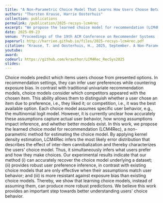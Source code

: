 ```yaml
---
title: "A Non-Parametric Choice Model That Learns How Users Choose Between Recommended Options"
authors: "Thorsten Krause, Harrie Oosterhuis"
collection: publications
permalink: /publication/2025-recsys-lcm4rec
excerpt: "We propose the learned choice model for recommendation (LCM4Rec), a non-parametric method for estimating the choice model. By applying kernel density estimation, LCM4Rec infers the most likely error distribution that describes the effect of inter-item cannibalization and thereby characterizes the users' choice model."
date: 2025-09-23
venue: 'Proceedings of the 19th ACM Conference on Recommender Systems (RecSys ’25)'
paperurl: http://harrieo.github.io/files/2025-recsys-lcm4rec.pdf
citation: "Krause, T. and Oosterhuis, H., 2025, September. A Non-Parametric Choice Model That Learns How Users Choose Between Recommended Options. In Proceedings of the 19th ACM Conference on Recommender Systems (RecSys ’25). Prague, Czech Republic, 2025."
youtube: 
award: 
codeurl: https://github.com/krauthor/LCM4Rec_RecSys2025
slides: 
---
```


Choice models predict which items users choose from presented options. In recommendation settings, they can infer user preferences while countering exposure bias. In contrast with traditional univariate recommendation models, choice models consider which competitors appeared with the chosen item. This ability allows them to distinguish whether a user chose an item due to preference, i.e., they liked it; or competition, i.e., it was the best available option. Each choice model assumes specific user behavior, e.g., the multinomial logit model. However, it is currently unclear how accurately these assumptions capture actual user behavior, how wrong assumptions impact inference, and whether better models exist.
In this work, we propose the learned choice model for recommendation (LCM4Rec), a non-parametric method for estimating the choice model. By applying kernel density estimation, LCM4Rec infers the most likely error distribution that describes the effect of inter-item cannibalization and thereby characterizes the users' choice model. Thus, it simultaneously infers what users prefer and how they make choices. Our experimental results indicate that our method (i) can accurately recover the choice model underlying a dataset; (ii) provides robust user preference inference, in contrast with existing choice models that are only effective when their assumptions match user behavior; and (iii) is more resistant against exposure bias than existing choice models. Thereby, we show that learning choice models, instead of assuming them, can produce more robust predictions. We believe this work provides an important step towards better understanding users' choice behavior.